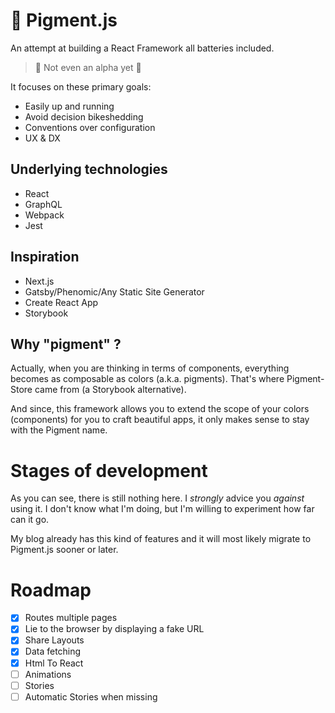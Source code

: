 # 🎨 Pigment.js

An attempt at building a React Framework all batteries included.

> 🚧 Not even an alpha yet 🚧

It focuses on these primary goals:

* Easily up and running
* Avoid decision bikeshedding
* Conventions over configuration
* UX & DX

## Underlying technologies

* React
* GraphQL
* Webpack
* Jest

## Inspiration

* Next.js
* Gatsby/Phenomic/Any Static Site Generator
* Create React App
* Storybook

## Why "pigment" ?

Actually, when you are thinking in terms of components, everything becomes as
composable as colors (a.k.a. pigments). That's where Pigment-Store came from (a
Storybook alternative).

And since, this framework allows you to extend the scope of your colors
(components) for you to craft beautiful apps, it only makes sense to stay with
the Pigment name.

# Stages of development

As you can see, there is still nothing here. I _strongly_ advice you _against_
using it. I don't know what I'm doing, but I'm willing to experiment how far can
it go.

My blog already has this kind of features and it will most likely migrate to
Pigment.js sooner or later.

# Roadmap

* [x] Routes multiple pages
* [x] Lie to the browser by displaying a fake URL
* [x] Share Layouts
* [x] Data fetching
* [x] Html To React
* [ ] Animations
* [ ] Stories
* [ ] Automatic Stories when missing
